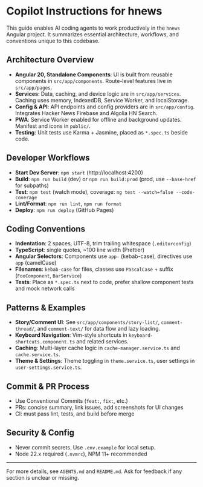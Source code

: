 # Copilot Instructions for hnews

This guide enables AI coding agents to work productively in the `hnews` Angular project. It summarizes essential architecture, workflows, and conventions unique to this codebase.

## Architecture Overview

- **Angular 20, Standalone Components**: UI is built from reusable components in `src/app/components`. Route-level features live in `src/app/pages`.
- **Services**: Data, caching, and device logic are in `src/app/services`. Caching uses memory, IndexedDB, Service Worker, and localStorage.
- **Config & API**: API endpoints and config providers are in `src/app/config`. Integrates Hacker News Firebase and Algolia HN Search.
- **PWA**: Service Worker enabled for offline and background updates. Manifest and icons in `public/`.
- **Testing**: Unit tests use Karma + Jasmine, placed as `*.spec.ts` beside code.

## Developer Workflows

- **Start Dev Server**: `npm start` (http://localhost:4200)
- **Build**: `npm run build` (dev) or `npm run build:prod` (prod, use `--base-href` for subpaths)
- **Test**: `npm test` (watch mode), coverage: `ng test --watch=false --code-coverage`
- **Lint/Format**: `npm run lint`, `npm run format`
- **Deploy**: `npm run deploy` (GitHub Pages)

## Coding Conventions

- **Indentation**: 2 spaces, UTF-8, trim trailing whitespace (`.editorconfig`)
- **TypeScript**: single quotes, ~100 line width (Prettier)
- **Angular Selectors**: Components use `app-` (kebab-case), directives use `app` (camelCase)
- **Filenames**: `kebab-case` for files, classes use `PascalCase` + suffix (`FooComponent`, `BarService`)
- **Tests**: Place as `*.spec.ts` next to code, prefer shallow component tests and mock network calls

## Patterns & Examples

- **Story/Comment UI**: See `src/app/components/story-list/`, `comment-thread/`, and `comment-text/` for data flow and lazy loading.
- **Keyboard Navigation**: Vim-style shortcuts in `keyboard-shortcuts.component.ts` and related services.
- **Caching**: Multi-layer cache logic in `cache-manager.service.ts` and `cache.service.ts`.
- **Theme & Settings**: Theme toggling in `theme.service.ts`, user settings in `user-settings.service.ts`.

## Commit & PR Process

- Use Conventional Commits (`feat:`, `fix:`, etc.)
- PRs: concise summary, link issues, add screenshots for UI changes
- CI: must pass lint, tests, and build before merge

## Security & Config

- Never commit secrets. Use `.env.example` for local setup.
- Node 22.x required (`.nvmrc`), NPM 11+ recommended

---

For more details, see `AGENTS.md` and `README.md`. Ask for feedback if any section is unclear or missing.
